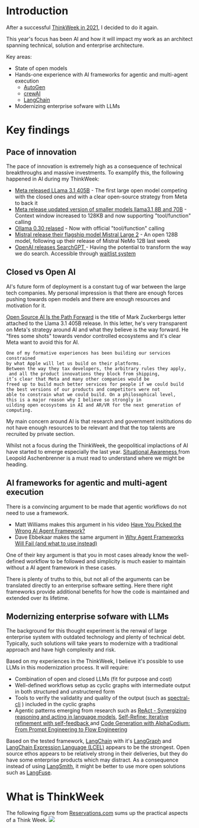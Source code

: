 # Introduction
After a successful [ThinkWeek in 2021](https://elsewhat.com/thinkweek-dparnas-2024/), I decided to do it again. 

This year's focus has been AI and how it will impact my work as an architect spanning technical, solution and enterprise architecture. 

Key areas: 

- State of open models
- Hands-one experience with AI frameworks for agentic and multi-agent execution
    - [AutoGen](multi-agent/autogen.md)
    - [crewAI](multi-agent/crewai.md)
    - [LangChain](multi-agent/langchain.md)
- Modernizing enterprise sofware with LLMs

# Key findings

## Pace of innovation

The pace of innovation is extremely high as a consequence of technical breakthroughs and massive investments. To examplify this, the following happened in AI during my ThinkWeek:

- [Meta released LLama 3.1 405B](https://ai.meta.com/blog/meta-llama-3-1/) - The first large open model competing with the closed ones and with a clear open-source strategy from Meta to back it
- [Meta release updated version of smaller models llama3.1 8B and 70B](https://llama.meta.com/) - Context window increased to 128KB and now supporting "tool/function" calling
- [Ollama 0.30 relased](https://ollama.com/blog/tool-support) - Now with official "tool/function" calling
- [Mistral release their flagship model Mistral Large 2](https://mistral.ai/news/mistral-large-2407/) - An open 128B model, following up their release of Mistral NeMo 12B last week
- [OpenAI releases SearchGPT ](https://openai.com/index/searchgpt-prototype/) - Having the potential to transform the way we do search. Accessible through [waitlist system](https://chatgpt.com/search)

## Closed vs Open AI
AI's future form of deployment is a constant tug of war between the large tech companies.
My personal impression is that there are enough forces pushing towards open models and there are enough resources and motivation for it. 

[Open Source AI Is the Path Forward](https://about.fb.com/news/2024/07/open-source-ai-is-the-path-forward/) is the title of Mark Zuckerbergs letter attached to the Llama 3.1 405B release. In this letter, he's very transparent on Meta's strategy around AI and what they believe is the way forward. He "fires some shots" towards vendor controlled ecosystems and it's clear Meta want to avoid this for AI.
```
One of my formative experiences has been building our services constrained 
by what Apple will let us build on their platforms. 
Between the way they tax developers, the arbitrary rules they apply,
 and all the product innovations they block from shipping,
it’s clear that Meta and many other companies would be 
freed up to build much better services for people if we could build 
the best versions of our products and competitors were not 
able to constrain what we could build. On a philosophical level, 
this is a major reason why I believe so strongly in 
uilding open ecosystems in AI and AR/VR for the next generation of computing.
```

My main concern around AI is that research and government insititutions do not have enough resources to be relevant and that the top talents are recruited by private section. 

Whilst not a focus during the ThinkWeek, the geopolitical implactions of AI have started to emerge especially the last year. 
[Situational Awareness ](https://situational-awareness.ai/) from Leopold Aschenbrenner is a must read to understand where we might be heading. 

## AI frameworks for agentic and multi-agent execution
There is a convincing argument to be made that agentic workflows do not need to use a framework. 


- Matt Williams makes this argument in his video [Have You Picked the Wrong AI Agent Framework?](https://youtu.be/jLVl5V8roMU?si=jIrHkeQ4c9EkVTeV)
- Dave Ebbekaar makes the same argument in [Why Agent Frameworks Will Fail (and what to use instead)](https://www.youtube.com/watch?v=KY8n96Erp5Q)

One of their key argument is that you in most cases already know the well-defined workflow to be followed and simplicity is much easier to maintain without a AI agent framework in these cases.

There is plenty of truths to this, but not all of the arguments can be translated directly to an enterprise software setting. 
Here there right frameworks provide additional benefits for how the code is maintained and extended over its lifetime.

## Modernizing enterprise sofware with LLMs
The background for this thought experiment is the renwal of large enterprise system with outdated technology and plenty of technical debt. 
Typically, such solutions will take years to modernize with a traditional approach and have high complexity and risk. 

Based on my experiences in the ThinkWeek, I believe it's possible to use LLMs in this modernization process. 
It will require: 

- Combination of open and closed LLMs (fit for purpose and cost)
- Well-defined workflows setup as cyclic graphs with intermediate output in both structured and unstructered form
- Tools to verify the validatity and quality of the output (such as [spectral-cli](https://github.com/stoplightio/spectral) ) included in the cyclic graphs
- Agentic patterns emerging from research such as [ReAct - Synergizing reasoning and acting in language models](https://arxiv.org/abs/2210.03629), [Self-Refine: Iterative refinement with self-feedback ](https://arxiv.org/abs/2303.17651) and [Code Generation with AlphaCodium: From Prompt Engineering to Flow Engineering](https://arxiv.org/abs/2401.08500)


Based on the tested framework, [LangChain](multi-agent/langchain.md) with it's [LangGraph](https://langchain-ai.github.io/langgraph/) and [LangChain Expression Language (LCEL)](https://python.langchain.com/v0.1/docs/expression_language/) appears to be the strongest. Open source ethos appears to be relatively strong in their deliveries, but they do have some enterprise products which may distract. 
As a consequence instead of using [LangSmith](https://www.langchain.com/langsmith), it might be better to use more open solutions such as [LangFuse](https://github.com/langfuse/langfuse).

# What is ThinkWeek
The following figure from [Reservations.com](https://www.reservations.com/blog/resources/think-weeks/) sums up the practical aspects of a Think Week.
![](https://www.reservations.com/blog/wp-content/uploads/2019/06/think-week-03-1.jpg)
